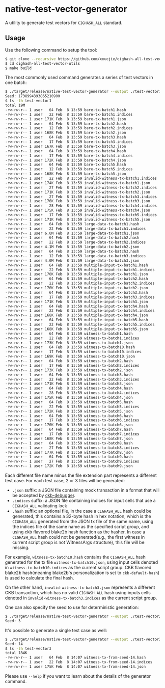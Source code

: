 # native-test-vector-generator

A utility to generate test vectors for `CIGHASH_ALL` standard.

## Usage

Use the following command to setup the tool:

```bash
$ git clone --recursive https://github.com/xxuejie/cighash-all-test-vector-utils
$ cd cighash-all-test-vector-utils
$ make build
```

The most commonly used command generates a series of test vectors in one batch:

```bash
$ ./target/release/native-test-vector-generator --output ./test-vector1
Seed: 1738994393865210900
$ ls -lh test-vector1
total 19M
-rw-rw-r-- 1 user   64 Feb  8 13:59 bare-tx-batch1.hash
-rw-rw-r-- 1 user   22 Feb  8 13:59 bare-tx-batch1.indices
-rw-rw-r-- 1 user 171K Feb  8 13:59 bare-tx-batch1.json
-rw-rw-r-- 1 user   64 Feb  8 13:59 bare-tx-batch2.hash
-rw-rw-r-- 1 user   12 Feb  8 13:59 bare-tx-batch2.indices
-rw-rw-r-- 1 user 168K Feb  8 13:59 bare-tx-batch2.json
-rw-rw-r-- 1 user   64 Feb  8 13:59 bare-tx-batch3.hash
-rw-rw-r-- 1 user   17 Feb  8 13:59 bare-tx-batch3.indices
-rw-rw-r-- 1 user 167K Feb  8 13:59 bare-tx-batch3.json
-rw-rw-r-- 1 user   64 Feb  8 13:59 bare-tx-batch4.hash
-rw-rw-r-- 1 user   17 Feb  8 13:59 bare-tx-batch4.indices
-rw-rw-r-- 1 user 172K Feb  8 13:59 bare-tx-batch4.json
-rw-rw-r-- 1 user   64 Feb  8 13:59 bare-tx-batch5.hash
-rw-rw-r-- 1 user   12 Feb  8 13:59 bare-tx-batch5.indices
-rw-rw-r-- 1 user 168K Feb  8 13:59 bare-tx-batch5.json
-rw-rw-r-- 1 user   22 Feb  8 13:59 invalid-witness-tx-batch1.indices
-rw-rw-r-- 1 user 174K Feb  8 13:59 invalid-witness-tx-batch1.json
-rw-rw-r-- 1 user   27 Feb  8 13:59 invalid-witness-tx-batch2.indices
-rw-rw-r-- 1 user 171K Feb  8 13:59 invalid-witness-tx-batch2.json
-rw-rw-r-- 1 user   27 Feb  8 13:59 invalid-witness-tx-batch3.indices
-rw-rw-r-- 1 user 176K Feb  8 13:59 invalid-witness-tx-batch3.json
-rw-rw-r-- 1 user   28 Feb  8 13:59 invalid-witness-tx-batch4.indices
-rw-rw-r-- 1 user 175K Feb  8 13:59 invalid-witness-tx-batch4.json
-rw-rw-r-- 1 user   17 Feb  8 13:59 invalid-witness-tx-batch5.indices
-rw-rw-r-- 1 user 171K Feb  8 13:59 invalid-witness-tx-batch5.json
-rw-rw-r-- 1 user   64 Feb  8 13:59 large-data-tx-batch1.hash
-rw-rw-r-- 1 user   22 Feb  8 13:59 large-data-tx-batch1.indices
-rw-rw-r-- 1 user 6.0M Feb  8 13:59 large-data-tx-batch1.json
-rw-rw-r-- 1 user   64 Feb  8 13:59 large-data-tx-batch2.hash
-rw-rw-r-- 1 user   22 Feb  8 13:59 large-data-tx-batch2.indices
-rw-rw-r-- 1 user 4.1M Feb  8 13:59 large-data-tx-batch2.json
-rw-rw-r-- 1 user   64 Feb  8 13:59 large-data-tx-batch3.hash
-rw-rw-r-- 1 user   12 Feb  8 13:59 large-data-tx-batch3.indices
-rw-rw-r-- 1 user 4.0M Feb  8 13:59 large-data-tx-batch3.json
-rw-rw-r-- 1 user   64 Feb  8 13:59 multiple-input-tx-batch1.hash
-rw-rw-r-- 1 user   22 Feb  8 13:59 multiple-input-tx-batch1.indices
-rw-rw-r-- 1 user 170K Feb  8 13:59 multiple-input-tx-batch1.json
-rw-rw-r-- 1 user   64 Feb  8 13:59 multiple-input-tx-batch2.hash
-rw-rw-r-- 1 user   22 Feb  8 13:59 multiple-input-tx-batch2.indices
-rw-rw-r-- 1 user 170K Feb  8 13:59 multiple-input-tx-batch2.json
-rw-rw-r-- 1 user   64 Feb  8 13:59 multiple-input-tx-batch3.hash
-rw-rw-r-- 1 user   17 Feb  8 13:59 multiple-input-tx-batch3.indices
-rw-rw-r-- 1 user 171K Feb  8 13:59 multiple-input-tx-batch3.json
-rw-rw-r-- 1 user   64 Feb  8 13:59 multiple-input-tx-batch4.hash
-rw-rw-r-- 1 user   22 Feb  8 13:59 multiple-input-tx-batch4.indices
-rw-rw-r-- 1 user 168K Feb  8 13:59 multiple-input-tx-batch4.json
-rw-rw-r-- 1 user   64 Feb  8 13:59 multiple-input-tx-batch5.hash
-rw-rw-r-- 1 user   22 Feb  8 13:59 multiple-input-tx-batch5.indices
-rw-rw-r-- 1 user 168K Feb  8 13:59 multiple-input-tx-batch5.json
-rw-rw-r-- 1 user   64 Feb  8 13:59 witness-tx-batch1.hash
-rw-rw-r-- 1 user   22 Feb  8 13:59 witness-tx-batch1.indices
-rw-rw-r-- 1 user 173K Feb  8 13:59 witness-tx-batch1.json
-rw-rw-r-- 1 user   64 Feb  8 13:59 witness-tx-batch10.hash
-rw-rw-r-- 1 user   17 Feb  8 13:59 witness-tx-batch10.indices
-rw-rw-r-- 1 user 169K Feb  8 13:59 witness-tx-batch10.json
-rw-rw-r-- 1 user   64 Feb  8 13:59 witness-tx-batch2.hash
-rw-rw-r-- 1 user   17 Feb  8 13:59 witness-tx-batch2.indices
-rw-rw-r-- 1 user 173K Feb  8 13:59 witness-tx-batch2.json
-rw-rw-r-- 1 user   64 Feb  8 13:59 witness-tx-batch3.hash
-rw-rw-r-- 1 user   22 Feb  8 13:59 witness-tx-batch3.indices
-rw-rw-r-- 1 user 171K Feb  8 13:59 witness-tx-batch3.json
-rw-rw-r-- 1 user   64 Feb  8 13:59 witness-tx-batch4.hash
-rw-rw-r-- 1 user   28 Feb  8 13:59 witness-tx-batch4.indices
-rw-rw-r-- 1 user 175K Feb  8 13:59 witness-tx-batch4.json
-rw-rw-r-- 1 user   64 Feb  8 13:59 witness-tx-batch5.hash
-rw-rw-r-- 1 user   22 Feb  8 13:59 witness-tx-batch5.indices
-rw-rw-r-- 1 user 172K Feb  8 13:59 witness-tx-batch5.json
-rw-rw-r-- 1 user   64 Feb  8 13:59 witness-tx-batch6.hash
-rw-rw-r-- 1 user   17 Feb  8 13:59 witness-tx-batch6.indices
-rw-rw-r-- 1 user 170K Feb  8 13:59 witness-tx-batch6.json
-rw-rw-r-- 1 user   64 Feb  8 13:59 witness-tx-batch7.hash
-rw-rw-r-- 1 user   17 Feb  8 13:59 witness-tx-batch7.indices
-rw-rw-r-- 1 user 168K Feb  8 13:59 witness-tx-batch7.json
-rw-rw-r-- 1 user   64 Feb  8 13:59 witness-tx-batch8.hash
-rw-rw-r-- 1 user   27 Feb  8 13:59 witness-tx-batch8.indices
-rw-rw-r-- 1 user 177K Feb  8 13:59 witness-tx-batch8.json
-rw-rw-r-- 1 user   64 Feb  8 13:59 witness-tx-batch9.hash
-rw-rw-r-- 1 user   27 Feb  8 13:59 witness-tx-batch9.indices
-rw-rw-r-- 1 user 172K Feb  8 13:59 witness-tx-batch9.json
```

Each different file name minus the file extension part represents a different test case. For each test case, 2 or 3 files will be generated:

* `.json` suffix: a JSON file containing mock transaction in a format that will be accepted by [ckb-debugger](https://github.com/nervosnetwork/ckb-standalone-debugger).
* `.indices` suffix: a JSON file containing indices for input cells that use a `CIGHASH_ALL` validating lock
* `.hash` suffix: an optional file, in the case a `CIGHASH_ALL` hash could be generated, this contains a 32-byte hash in hex notation, which is the `CIGHASH_ALL` generated from the JSON tx file of the same name, using the indices file of the same name as the specified script group, and using ckb flavored blake2b hash function as the hasher. In case a `CIGHASH_ALL` hash could not be generated(e.g., the first witness in current script group is not WitnessArgs structure), this file will be missing.

For example, `witness-tx-batch10.hash` contains the `CIGHASH_ALL` hash generated for the tx file `witness-tx-batch10.json`, using input cells denoted in `witness-tx-batch10.indices` as the current script group. CKB flavored blake2b hash(meaning blake2b's personalization is set to `ckb-default-hash`) is used to calculate the final hash.

On the other hand, `invalid-witness-tx-batch3.json` represents a different CKB transaction, which has no valid `CIGHASH_ALL` hash using inputs cells denoted in `invalid-witness-tx-batch3.indices` as the current script group.

One can also specify the seed to use for deterministic generation:

```bash
$ ./target/release/native-test-vector-generator --output ./test-vector2 --seed 3
Seed: 3
```

It's possible to generate a single test case as well:

```bash
$ ./target/release/native-test-vector-generator --output ./test-vector3 --mode witness --seed 14
Seed: 14
$ ls -lh test-vector3
total 184K
-rw-rw-r-- 1 user   64 Feb  8 14:07 witness-tx-from-seed-14.hash
-rw-rw-r-- 1 user   22 Feb  8 14:07 witness-tx-from-seed-14.indices
-rw-rw-r-- 1 user 175K Feb  8 14:07 witness-tx-from-seed-14.json
```

Please use `--help` if you want to learn about the details of the generator command.
